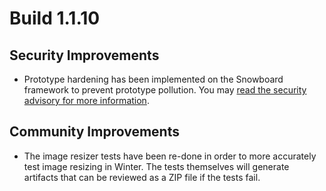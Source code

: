 # Build 1.1.10

## Security Improvements
- Prototype hardening has been implemented on the Snowboard framework to prevent prototype pollution. You may [read the security advisory for more information](https://github.com/wintercms/winter/security/advisories/GHSA-3fh5-q6fg-w28q).

## Community Improvements
- The image resizer tests have been re-done in order to more accurately test image resizing in Winter. The tests themselves will generate artifacts that can be reviewed as a ZIP file if the tests fail.

